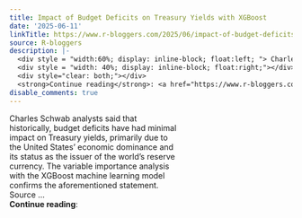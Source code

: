 ```yaml
---
title: Impact of Budget Deficits on Treasury Yields with XGBoost
date: '2025-06-11'
linkTitle: https://www.r-bloggers.com/2025/06/impact-of-budget-deficits-on-treasury-yields-with-xgboost/
source: R-bloggers
description: |-
  <div style = "width:60%; display: inline-block; float:left; "> Charles Schwab analysts said that historically, budget deficits have had minimal impact on Treasury yields, primarily due to the United States’ economic dominance and its status as the issuer of the world’s reserve currency. The variable importance analysis with the XGBoost machine learning model confirms the aforementioned statement. Source ...</div>
  <div style = "width: 40%; display: inline-block; float:right;"></div>
  <div style="clear: both;"></div>
  <strong>Continue reading</strong>: <a href="https://www.r-bloggers.com/2025/06/imp ...
disable_comments: true
---
```

<div style = "width:60%; display: inline-block; float:left; "> Charles Schwab analysts said that historically, budget deficits have had minimal impact on Treasury yields, primarily due to the United States’ economic dominance and its status as the issuer of the world’s reserve currency. The variable importance analysis with the XGBoost machine learning model confirms the aforementioned statement. Source ...</div>
<div style = "width: 40%; display: inline-block; float:right;"></div>
<div style="clear: both;"></div>
<strong>Continue reading</strong>: <a href="https://www.r-bloggers.com/2025/06/imp ...